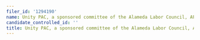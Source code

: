 ```yaml
---
filer_id: '1294190'
name: Unity PAC, a sponsored committee of the Alameda Labor Council, AFL-CIO
candidate_controlled_id: ''
title: Unity PAC, a sponsored committee of the Alameda Labor Council, AFL-CIO
---
```

